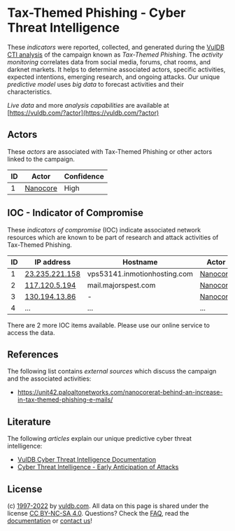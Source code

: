 # Tax-Themed Phishing - Cyber Threat Intelligence

These _indicators_ were reported, collected, and generated during the [VulDB CTI analysis](https://vuldb.com/?kb.cti) of the campaign known as _Tax-Themed Phishing_. The _activity monitoring_ correlates data from social media, forums, chat rooms, and darknet markets. It helps to determine associated actors, specific activities, expected intentions, emerging research, and ongoing attacks. Our unique _predictive model_ uses _big data_ to forecast activities and their characteristics.

_Live data_ and more _analysis capabilities_ are available at [https://vuldb.com/?actor](https://vuldb.com/?actor)

## Actors

These _actors_ are associated with Tax-Themed Phishing or other actors linked to the campaign.

ID | Actor | Confidence
-- | ----- | ----------
1 | [Nanocore](https://vuldb.com/?actor.nanocore) | High

## IOC - Indicator of Compromise

These _indicators of compromise_ (IOC) indicate associated network resources which are known to be part of research and attack activities of Tax-Themed Phishing.

ID | IP address | Hostname | Actor | Confidence
-- | ---------- | -------- | ----- | ----------
1 | [23.235.221.158](https://vuldb.com/?ip.23.235.221.158) | vps53141.inmotionhosting.com | [Nanocore](https://vuldb.com/?actor.nanocore) | High
2 | [117.120.5.194](https://vuldb.com/?ip.117.120.5.194) | mail.majorspest.com | [Nanocore](https://vuldb.com/?actor.nanocore) | High
3 | [130.194.13.86](https://vuldb.com/?ip.130.194.13.86) | - | [Nanocore](https://vuldb.com/?actor.nanocore) | High
4 | ... | ... | ... | ...

There are 2 more IOC items available. Please use our online service to access the data.

## References

The following list contains _external sources_ which discuss the campaign and the associated activities:

* https://unit42.paloaltonetworks.com/nanocorerat-behind-an-increase-in-tax-themed-phishing-e-mails/

## Literature

The following _articles_ explain our unique predictive cyber threat intelligence:

* [VulDB Cyber Threat Intelligence Documentation](https://vuldb.com/?kb.cti)
* [Cyber Threat Intelligence - Early Anticipation of Attacks](https://www.scip.ch/en/?labs.20201022)

## License

(c) [1997-2022](https://vuldb.com/?kb.changelog) by [vuldb.com](https://vuldb.com/?kb.about). All data on this page is shared under the license [CC BY-NC-SA 4.0](https://creativecommons.org/licenses/by-nc-sa/4.0/). Questions? Check the [FAQ](https://vuldb.com/?kb.faq), read the [documentation](https://vuldb.com/?kb) or [contact us](https://vuldb.com/?contact)!
